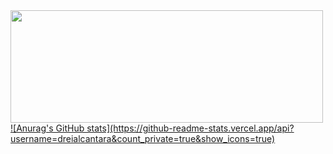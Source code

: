 <div>
<a href="https://github.com/dreialcantara">
<img height="180em" width="500em" src="https://github-readme-stats.vercel.app/api/top-langs/?username=dreialcantara&layout=compact&langs_count=7&theme=dracula"/>
![Anurag's GitHub stats](https://github-readme-stats.vercel.app/api?username=dreialcantara&count_private=true&show_icons=true)
</div>
